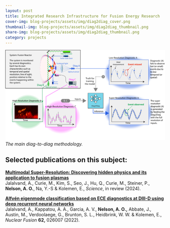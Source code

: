 ```yaml
---
layout: post
title: Integrated Research Infrastructure for Fusion Energy Research
cover-img: blog-projects/assets/img/diag2diag_cover.png
thumbnail-img: blog-projects/assets/img/diag2diag_thumbnail.png
share-img: blog-projects/assets/img/diag2diag_thumbnail.png
category: projects
---
```


![Main Diag2Diag Methodology](/blog-projects/assets/img/diag2diag_explain.png)
*The main diag-to-diag methodology.*

## Selected publications on this subject:

**[Multimodal Super-Resolution: Discovering hidden physics and its application to fusion plasmas](https://arxiv.org/abs/2405.05908)**<br />
Jalalvand, A., Curie, M., Kim, S., Seo, J., Hu, Q., Curie, M., Steiner, P.,  **Nelson, A. O.**, Na, Y.-S & Kolemen, E., _Science_, in review (2024).

**[Alfvén eigenmode classification based on ECE diagnostics at DIII-D using deep recurrent neural networks](https://doi.org/10.1088/1741-4326/ac3be7)**<br />
Jalalvand, A., Kappatou, A. A., Garcia, A. V., **Nelson, A. O.,** Abbate, J., Austin, M., Verdoolaege, G., Brunton, S. L., Heidbrink, W. W. & Kolemen, E., _Nuclear Fusion_ **62,** 026007 (2022).